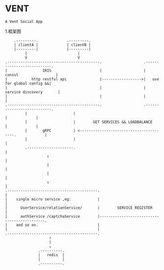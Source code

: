 VENT
======
`A Vent Social App`


1.框架图

        .---------.             .---------.
        | clientA |             | clientB |
        |---------|             |---------|
             |                       |
             V                       V
    .------------------------------------------.                   .---------------------------.
    |                IRIS                      |                   |    consul                 |
    |           http restful api               |------------------>|   use for global config &&|
    |                                          |                   |   service discovery       |
    |                                          |                   |                           |
    .------------------------------------------.                   .---------------------------.
             |                     |                                          |             |
             |                     |        GET SERVICES && LOADBALANCE       |             |
             |       gRPC          | <----------------------------------------.             |
             |                     |                                                        |
             .---------------------.                                                        |
                       ↑                                                                   |
                       |                                                                    |
                       |                                                                    |
                       ↓                                                                   |
    .-----------------------------------------.                                             |
    |    single micro service ,eg:            |                                             |
    |      UserService/relationService/       |        SERVICE REGISTER                     |
    |      authService /captchaService        |---------------------------------------------.
    |    and so on.                           |
    |                                         |
    .-----------------------------------------.
                        ↑
                        |
                        ↓
                   .----------.
                   |   redis  |
                   |          |
                   .----------.
